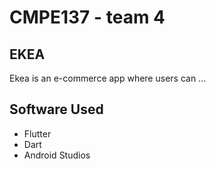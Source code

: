 # CMPE137 - team 4

## EKEA
Ekea is an e-commerce app where users can ... 

## Software Used
- Flutter 
- Dart
- Android Studios


